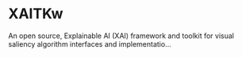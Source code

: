 # XAITKw
An open source, Explainable AI (XAI) framework and toolkit for visual saliency algorithm interfaces and implementatio…
